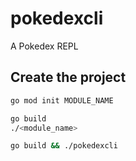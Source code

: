 # pokedexcli

A Pokedex REPL

## Create the project
```sh
go mod init MODULE_NAME

go build
./<module_name>

go build && ./pokedexcli
```